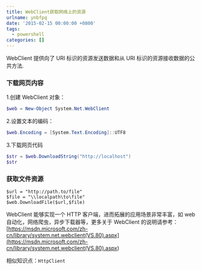 ```yaml
---
title: WebClient获取网络上的资源
urlname: ynbfpq
date: '2015-02-15 00:00:00 +0800'
tags:
  - powershell
categories: []
---
```


WebClient 提供向了 URI 标识的资源发送数据和从 URI 标识的资源接收数据的公共方法.

### 下载网页内容

1.创建 WebClient 对象：

```powershell
$web = New-Object System.Net.WebClient
```

2.设置文本的编码：

```powershell
$web.Encoding = [System.Text.Encoding]::UTF8
```

3.下载网页代码

```powershell
$str = $web.DownloadString("http://localhost")
$str
```

### 获取文件资源

```
$url = "http://path.to/file"
$file = "\\localpath\to\file"
$web.DownloadFile($url,$file)
```

WebClient 能够实现一个 HTTP 客户端，进而拓展的应用场景非常丰富，如 web 自动化，网络爬虫，异步下载器等，更多关于 WebClient 的说明请参考：[https://msdn.microsoft.com/zh-cn/library/system.net.webclient(VS.80).aspx](<https://msdn.microsoft.com/zh-cn/library/system.net.webclient(VS.80).aspx>)

相似知识点：`HttpClient`
